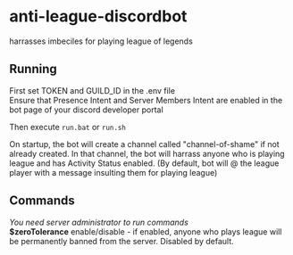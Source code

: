 # anti-league-discordbot
harrasses imbeciles for playing league of legends

## Running

First set TOKEN and GUILD_ID in the .env file<br>
Ensure that Presence Intent and Server Members Intent are enabled
in the bot page of your discord developer portal

Then execute <code>run.bat</code> or <code>run.sh</code>


On startup, the bot will create a channel called "channel-of-shame" if not
already created. In that channel, the bot will harrass anyone who
is playing league and has Activity Status enabled.
(By default, bot will @ the league player with a message insulting
them for playing league)


## Commands 
*You need server administrator to run commands*<br>
**$zeroTolerance** enable/disable - if enabled, anyone who plays league
will be permanently banned from the server. Disabled by default.

